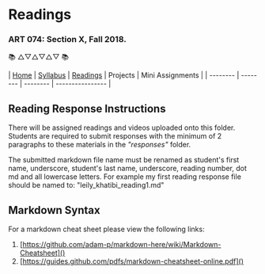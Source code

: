 # Readings
### ART 074: Section X, Fall 2018.

:books: △▽△▽△▽ :books:

| [Home](https://github.com/fewnew/art74-fall2018) | [Syllabus](https://github.com/fewnew/art74-fall2018/blob/master/syllabus.md) | [Readings](https://github.com/fewnew/art74-fall2018/tree/master/Readings) | Projects | Mini Assignments |
| -------- | -------- | -------- | ---------------- |

## Reading Response Instructions
There will be assigned readings and videos uploaded onto this folder. Students are required to submit responses with the minimum of 2 paragraphs to these materials in the *"responses"* folder.

The submitted markdown file name must be renamed as student's first name, underscore, student's last name, underscore, reading number, dot md and all lowercase letters. For example my first reading response file should be named to: "leily_khatibi_reading1.md"

## Markdown Syntax

For a markdown cheat sheet please view the following links:
1. [https://github.com/adam-p/markdown-here/wiki/Markdown-Cheatsheet]()
2. [https://guides.github.com/pdfs/markdown-cheatsheet-online.pdf]()
